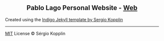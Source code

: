 <p align="center">
    <h2 align="center">Pablo Lago Personal Website - <a href="http://L4g0.github.io/">Web</a></h2>
</p>

Created using the [Indigo Jekyll template by Sergio Kopplin](https://github.com/sergiokopplin/indigo)


---

[MIT](http://kopplin.mit-license.org/) License © Sérgio Kopplin
